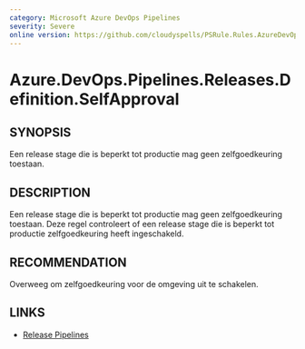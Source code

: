 ```yaml
---
category: Microsoft Azure DevOps Pipelines
severity: Severe
online version: https://github.com/cloudyspells/PSRule.Rules.AzureDevOps/blob/main/src/PSRule.Rules.AzureDevOps/nl/Azure.DevOps.Pipelines.Releases.Definition.SelfApproval.md
---
```


# Azure.DevOps.Pipelines.Releases.Definition.SelfApproval

## SYNOPSIS

Een release stage die is beperkt tot productie mag geen zelfgoedkeuring toestaan.

## DESCRIPTION

Een release stage die is beperkt tot productie mag geen zelfgoedkeuring toestaan. Deze
regel controleert of een release stage die is beperkt tot productie zelfgoedkeuring heeft ingeschakeld.

## RECOMMENDATION

Overweeg om zelfgoedkeuring voor de omgeving uit te schakelen.

## LINKS

- [Release Pipelines](https://docs.microsoft.com/nl-nl/azure/devops/pipelines/release/?view=azure-devops)
